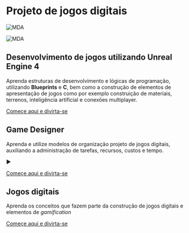 # Projeto de jogos digitais
![MDA](https://myerco.github.io/unreal-engine/imagens/cafegeek_small.png)

![MDA](https://myerco.github.io/unreal-engine/imagens/MDA.png)

## Desenvolvimento de jogos utilizando Unreal Engine 4  

Aprenda estruturas de desenvolvimento e lógicas de programação, utilizando **Blueprints** e **C**, bem como a construção de elementos de apresentação de jogos como por exemplo construição de materiais, terrenos, inteligência artificial e conexões multiplayer.  

[Começe aqui e divirta-se](https://myerco.github.io/unreal-engine/unreal.html)

## Game Designer
Aprenda e utilize modelos de organização projeto de jogos digitais, auxiliando a administração de tarefas, recursos, custos e tempo.  

:arrow_forward:  

[Começe aqui e divirta-se](#)

## Jogos digitais
Aprenda os conceitos que fazem parte da construção de jogos digitais e elementos de _gamification_

[Começe aqui e divirta-se](#)
